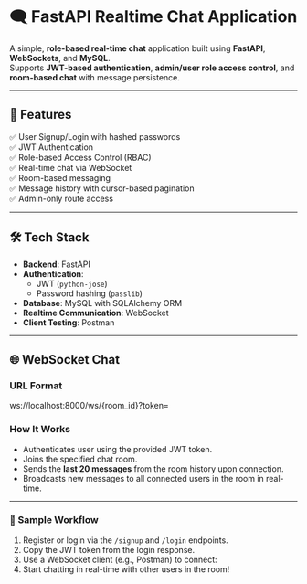 # 🗨️ FastAPI Realtime Chat Application

A simple, **role-based real-time chat** application built using **FastAPI**, **WebSockets**, and **MySQL**.  
Supports **JWT-based authentication**, **admin/user role access control**, and **room-based chat** with message persistence.

---

## 🚀 Features

✅ User Signup/Login with hashed passwords  
✅ JWT Authentication  
✅ Role-based Access Control (RBAC)  
✅ Real-time chat via WebSocket  
✅ Room-based messaging  
✅ Message history with cursor-based pagination  
✅ Admin-only route access  

---

## 🛠️ Tech Stack

- **Backend**: FastAPI  
- **Authentication**:
  - JWT (`python-jose`)
  - Password hashing (`passlib`)
- **Database**: MySQL with SQLAlchemy ORM  
- **Realtime Communication**: WebSocket  
- **Client Testing**: Postman 

---

## 🌐 WebSocket Chat

### URL Format
ws://localhost:8000/ws/{room_id}?token=<JWT>


### How It Works
- Authenticates user using the provided JWT token.
- Joins the specified chat room.
- Sends the **last 20 messages** from the room history upon connection.
- Broadcasts new messages to all connected users in the room in real-time.

---

### 🧪 Sample Workflow

1. Register or login via the `/signup` and `/login` endpoints.
2. Copy the JWT token from the login response.
3. Use a WebSocket client (e.g., Postman) to connect:
4. Start chatting in real-time with other users in the room!


